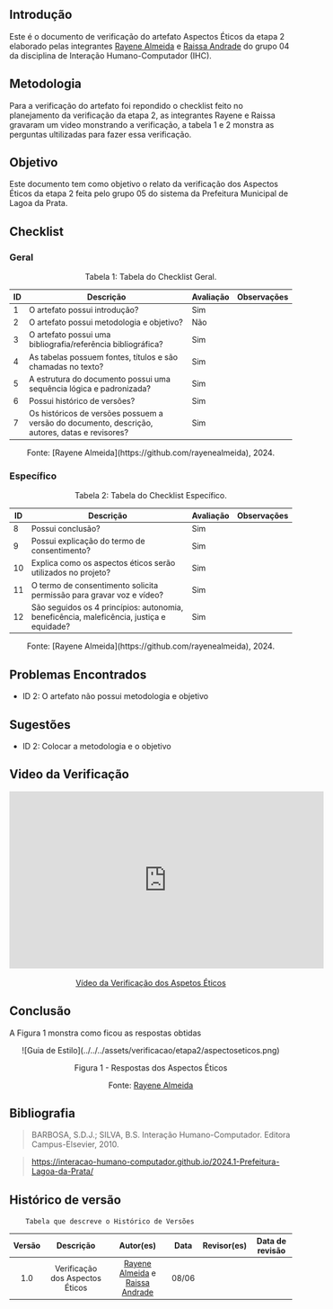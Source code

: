 ## Introdução
Este é o documento de verificação do artefato Aspectos Éticos da etapa 2 elaborado pelas integrantes [Rayene Almeida](https://github.com/rayenealmeida) e [Raissa Andrade](https://github.com/RaissaAndradeS) do grupo 04 da disciplina de Interação Humano-Computador (IHC). 


## Metodologia
Para a verificação do artefato foi repondido o checklist feito no planejamento da verificação da etapa 2, as integrantes Rayene e Raissa gravaram um video monstrando a verificação, a tabela 1 e 2 monstra as perguntas ultilizadas para fazer essa verificação.

## Objetivo
Este documento tem como objetivo o relato da verificação dos Aspectos Éticos da etapa 2 feita pelo grupo 05 do sistema da Prefeitura Municipal de Lagoa da Prata.

## Checklist
### Geral

<center>Tabela 1: Tabela do Checklist Geral. </center> 

| ID  | Descrição                                                                                  | Avaliação | Observações |
| --- | ------------------------------------------------------------------------------------------ | --------- | ----------- |
| 1   | O artefato possui introdução?     |        Sim   |             |
| 2   | O artefato possui metodologia e objetivo?  |  Não         |             |
| 3   | O artefato possui uma bibliografia/referência bibliográfica?   |   Sim        |             |
| 4   | As tabelas possuem fontes, títulos e são chamadas no texto?  |     Sim    |             |
| 5   | A estrutura do documento possui uma sequência lógica e padronizada?  |       Sim    |             |
| 6   | Possui histórico de versões?    |     Sim      |             |
| 7   | Os históricos de versões possuem a versão do documento, descrição, autores, datas e revisores? | Sim |             |

<center>Fonte: [Rayene Almeida](https://github.com/rayenealmeida), 2024.</center>

### Específico

<center>Tabela 2: Tabela do Checklist Específico. </center> 

| ID  | Descrição                                                                                     | Avaliação | Observações |
| --- | --------------------------------------------------------------------------------------------- | --------- | ----------- |
| 8  | Possui conclusão? |      Sim     |             |
| 9   | Possui explicação do termo de consentimento? |     Sim      |             |
| 10   | Explica como os aspectos éticos serão utilizados no projeto? |      Sim     |             |
| 11  | O termo de consentimento solicita permissão para gravar voz e vídeo?  |        Sim   |             |
| 12  | São seguidos os 4 princípios: autonomia, beneficência, maleficência, justiça e equidade?    |     Sim      |             |


<center>Fonte: [Rayene Almeida](https://github.com/rayenealmeida), 2024.</center>

## Problemas Encontrados

- ID 2: O artefato não possui metodologia e objetivo

## Sugestões

- ID 2: Colocar a metodologia e o objetivo

## Video da Verificação

<p style="text-align: center">
    <iframe width="560" height="315" src="https://www.youtube.com/embed/UBg8zq5wVdQ" title="YouTube video player" frameborder="0" allow="accelerometer; autoplay; clipboard-write; encrypted-media; gyroscope; picture-in-picture" allowfullscreen></iframe>
</p>
<p style="text-align: center">
    <a href="https://www.youtube.com/embed/UBg8zq5wVdQ" target="_blank">Vídeo da Verificação dos Aspetos Éticos</a>
</p>



## Conclusão
A Figura 1 monstra como ficou as respostas obtidas 
<center>
![Guia de Estilo](../../../assets/verificacao/etapa2/aspectoseticos.png)
<div align="center">
<p> Figura 1 - Respostas dos Aspectos Éticos </p> 
 <center>  <p>Fonte: <a href="https://github.com/rayenealmeida">Rayene Almeida</a></p></center> 
</div></center>



## Bibliografia
> BARBOSA, S.D.J.; SILVA, B.S. Interação Humano-Computador. Editora Campus-Elsevier, 2010.

>  https://interacao-humano-computador.github.io/2024.1-Prefeitura-Lagoa-da-Prata/

## Histórico de versão
        Tabela que descreve o Histórico de Versões
|     Versão       |     Descrição      |      Autor(es)      | Data           |  Revisor(es)          |Data de revisão|
| :----------------------------------------------------------: | :-------------------------------: | :-------------------------------------------------: | :-------------------------------: |  :-------------------------------: | :-------------------------------: |
|1.0|Verificação dos Aspectos Éticos|[Rayene Almeida](https://github.com/rayenealmeida) e [Raissa Andrade](https://github.com/RaissaAndradeS)   | 08/06|  | |